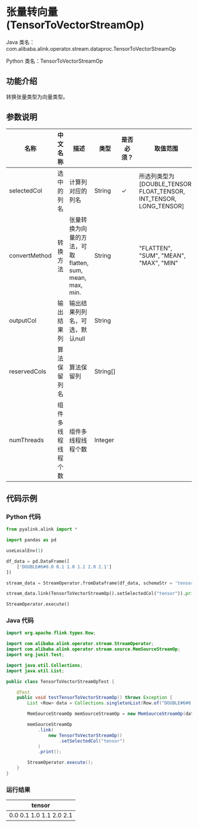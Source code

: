 # 张量转向量 (TensorToVectorStreamOp)
Java 类名：com.alibaba.alink.operator.stream.dataproc.TensorToVectorStreamOp

Python 类名：TensorToVectorStreamOp


## 功能介绍
转换张量类型为向量类型。

## 参数说明

| 名称 | 中文名称 | 描述 | 类型 | 是否必须？ | 取值范围 | 默认值 |
| --- | --- | --- | --- | --- | --- | --- |
| selectedCol | 选中的列名 | 计算列对应的列名 | String | ✓ | 所选列类型为 [DOUBLE_TENSOR, FLOAT_TENSOR, INT_TENSOR, LONG_TENSOR] |  |
| convertMethod | 转换方法 | 张量转换为向量的方法，可取 flatten, sum, mean, max, min. | String |  | "FLATTEN", "SUM", "MEAN", "MAX", "MIN" | "FLATTEN" |
| outputCol | 输出结果列 | 输出结果列列名，可选，默认null | String |  |  | null |
| reservedCols | 算法保留列名 | 算法保留列 | String[] |  |  | null |
| numThreads | 组件多线程线程个数 | 组件多线程线程个数 | Integer |  |  | 1 |


## 代码示例
### Python 代码
```python
from pyalink.alink import *

import pandas as pd

useLocalEnv(1)

df_data = pd.DataFrame([
    ['DOUBLE#6#0.0 0.1 1.0 1.1 2.0 2.1']
])

stream_data = StreamOperator.fromDataframe(df_data, schemaStr = 'tensor string')

stream_data.link(TensorToVectorStreamOp().setSelectedCol("tensor")).print()

StreamOperator.execute()

```
### Java 代码
```java
import org.apache.flink.types.Row;

import com.alibaba.alink.operator.stream.StreamOperator;
import com.alibaba.alink.operator.stream.source.MemSourceStreamOp;
import org.junit.Test;

import java.util.Collections;
import java.util.List;

public class TensorToVectorStreamOpTest {

	@Test
	public void testTensorToVectorStreamOp() throws Exception {
		List <Row> data = Collections.singletonList(Row.of("DOUBLE#6#0.0 0.1 1.0 1.1 2.0 2.1"));

		MemSourceStreamOp memSourceStreamOp = new MemSourceStreamOp(data, "tensor string");

		memSourceStreamOp
			.link(
				new TensorToVectorStreamOp()
					.setSelectedCol("tensor")
			)
			.print();

		StreamOperator.execute();
	}
}
```

### 运行结果

| tensor                  |
|-------------------------|
| 0.0 0.1 1.0 1.1 2.0 2.1 |
